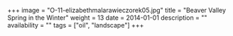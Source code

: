+++
image = "O-11-elizabethmalarawieczorek05.jpg"
title = "Beaver Valley Spring in the Winter"
weight = 13
date = 2014-01-01
description = ""
availability = ""
tags = ["oil", "landscape"]
+++
